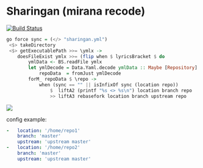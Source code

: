 Sharingan (mirana recode)
========================

[![Build Status](https://travis-ci.org/Heather/Sharingan.png?branch=master)](https://travis-ci.org/Heather/Sharingan)

```haskell
go force sync = (</> "sharingan.yml")
 <$> takeDirectory
 <$> getExecutablePath >>= \ymlx ->
    doesFileExist ymlx >>= (flip when $ lyricsBracket $ do
        ymlData <- BS.readFile ymlx
        let ymlDecode = Data.Yaml.decode ymlData :: Maybe [Repository]
            repoData  = fromJust ymlDecode
        forM_ repoData $ \repo ->
            when (sync == "" || isInfixOf sync (location repo))
                $  liftA2 (printf "%s <> %s\n") location branch repo
                >> liftA3 rebasefork location branch upstream repo
```

![](http://fc01.deviantart.net/fs70/f/2011/188/d/2/ember_mangekyou_sharingan_by_jinseiasakura-d3lcdmk.png)

config example:

```yaml
-   location: '/home/repo1'
    branch: 'master'
    upstream: 'upstream master'
-   location: '/home/repo2'
    branch: 'master'
    upstream: 'upstream master'
```
